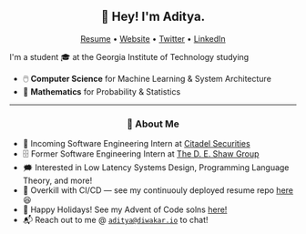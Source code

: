 <h2 align="center">👋 Hey! I'm Aditya.</h2>
<p align="center">
  <a href="https://files.aditya.diwakar.io/resume.pdf">Resume</a> •
  <a href="https://aditya.diwakar.io/">Website</a> •
  <a href="https://twitter.com/adityaxdiwakar">Twitter</a> •
  <a href="https://www.linkedin.com/in/adityadiwakar/">LinkedIn</a>
</p>


I'm a student 🎓 at the Georgia Institute of Technology studying
- 🖱️ **Computer Science** for Machine Learning & System Architecture
- 🧮 **Mathematics** for Probability & Statistics

-------
<h3 align="center">🍎 About Me</h3>

- 📆 Incoming Software Engineering Intern at [Citadel Securities](https://citadelsecurities.com/)
- 🗄️ Former Software Engineering Intern at [The D. E. Shaw Group](https://deshaw.com/)
- 🗯️ Interested in Low Latency Systems Design, Programming Language Theory, and more!
- 📝 Overkill with CI/CD — see my continuouly deployed resume repo [here](https://github.com/adityaxdiwakar/resume) 😆
- 🎄 Happy Holidays! See my Advent of Code solns [here!](https://github.com/adityaxdiwakar/advent-of-code-2021)
- 📬 Reach out to me @ [`aditya@diwakar.io`](mailto:aditya@diwakar.io) to chat!
